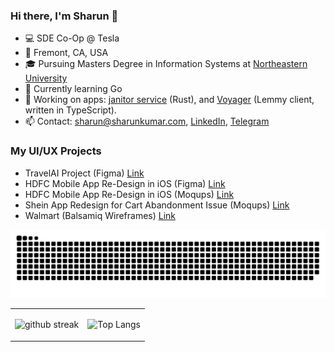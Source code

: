 ### Hi there, I'm Sharun 👋

- 💻 SDE Co-Op @ Tesla
- 📌 Fremont, CA, USA
- 🎓 Pursuing Masters Degree in Information Systems at [Northeastern University](https://www.northeastern.edu/)
- 🚀 Currently learning Go
- 🧰 Working on apps: [janitor service](https://github.com/sharunkumar/janitor) (Rust), and [Voyager](https://github.com/sharunkumar/voyager) (Lemmy client, written in TypeScript).
- 📫 Contact: sharun@sharunkumar.com, [LinkedIn](https://www.linkedin.com/in/sharun-kumar-ks/), [Telegram](https://t.me/sharunkumar)

### My UI/UX Projects
- TravelAI Project (Figma) [Link](https://www.figma.com/file/Uv0S4uupgJl5vhsMr4Mvvl/TravelAI-App?type=design&node-id=263%3A4106&mode=design&t=11lHn7UyfrsDP0uN-1)
- HDFC Mobile App Re-Design in iOS (Figma) [Link](https://www.figma.com/file/WhL3hXe0QQroN7jPQizwgy/HDFC?type=design&node-id=3%3A1414&t=9uCHIOcDO6AAndGd-1)
- HDFC Mobile App Re-Design in iOS (Moqups) [Link](uiux/hdfc-moqups.pdf)
- Shein App Redesign for Cart Abandonment Issue (Moqups) [Link](uiux/shein.pdf)
- Walmart (Balsamiq Wireframes) [Link](uiux/walmart.pdf)

<picture>
  <source media="(prefers-color-scheme: dark)" srcset="https://raw.githubusercontent.com/sharunkumar/sharunkumar/output/github-contribution-grid-snake-dark.svg">
  <source media="(prefers-color-scheme: light)" srcset="https://raw.githubusercontent.com/sharunkumar/sharunkumar/output/github-contribution-grid-snake.svg">
  <img alt="github contribution grid snake animation" src="https://raw.githubusercontent.com/sharunkumar/sharunkumar/output/github-contribution-grid-snake.svg">
</picture>

<!-- <div align="center">
<img src="https://github-readme-streak-stats.herokuapp.com/?user=sharunkumar&stroke=C5C5C5&background=000000&ring=599659&fire=599659&currStreakNum=C5C5C5&currStreakLabel=599659&sideNums=C5C5C5&sideLabels=599659&dates=ffffff&hide_border=true"/>
  <img src="https://github-readme-stats-git-masterrstaa-rickstaa.vercel.app/api/top-langs/?username=sharunkumar&langs_count=10&layout=compact&theme=react&hide_border=true&bg_color=000000&title_color=599659&hide=CSS"/>
  </div> -->

<!-- <div align="center"> -->
<table>
<tr>
<td>

![github streak](https://github-readme-streak-stats.herokuapp.com/?user=sharunkumar&stroke=C5C5C5&background=000000&ring=599659&fire=599659&currStreakNum=C5C5C5&currStreakLabel=599659&sideNums=C5C5C5&sideLabels=599659&dates=ffffff&hide_border=true)

</td>
<td>

![Top Langs](https://github-readme-stats-git-masterrstaa-rickstaa.vercel.app/api/top-langs/?username=sharunkumar&langs_count=10&layout=compact&theme=react&hide_border=true&bg_color=000000&title_color=599659&hide=CSS,TSQL&card_width=445px)

</td>
</tr>
</table>





<!-- </div> -->



<!--
**sharunkumar/sharunkumar** is a ✨ _special_ ✨ repository because its `README.md` (this file) appears on your GitHub profile.

Here are some ideas to get you started:

- 🔭 I’m currently working on ...
- 🌱 I’m currently learning ...
- 👯 I’m looking to collaborate on ...
- 🤔 I’m looking for help with ...
- 💬 Ask me about ...
- 📫 How to reach me: ...
- 😄 Pronouns: ...
- ⚡ Fun fact: ...
-->
